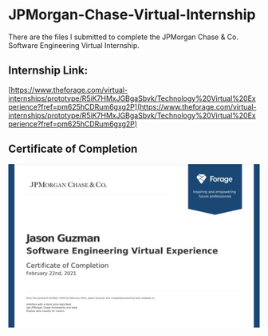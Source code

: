 # JPMorgan-Chase-Virtual-Internship
There are the files I submitted to complete the JPMorgan Chase &amp; Co. Software Engineering Virtual Internship.

## Internship Link:
[https://www.theforage.com/virtual-internships/prototype/R5iK7HMxJGBgaSbvk/Technology%20Virtual%20Experience?fref=pm625hCDRum6gxg2P](https://www.theforage.com/virtual-internships/prototype/R5iK7HMxJGBgaSbvk/Technology%20Virtual%20Experience?fref=pm625hCDRum6gxg2P)

## Certificate of Completion
![](https://github.com/Jason-Guzman/JPMorgan-Chase-Virtual-Internship/blob/main/JP%20Certificate%20-%20Jason%20Guzman.png)
